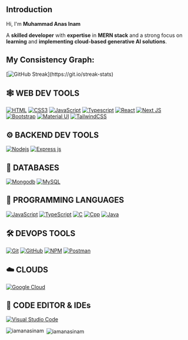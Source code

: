 ## Introduction
<p align="left">Hi, I'm <strong>Muhammad Anas Inam</strong></p>
<p>A <strong>skilled developer</strong> with <strong>expertise</strong> in <strong>MERN stack</strong> and a strong focus on <strong>learning</strong> and <strong>implementing cloud-based generative AI solutions</strong>.</p>

## My Consistency Graph:
[![GitHub Streak](https://github-readme-streak-stats.herokuapp.com/?user=iamanasinam&theme=highcontrast&layout=compa")](https://git.io/streak-stats)

## 🕸️ WEB DEV TOOLS
[![HTML](https://img.shields.io/badge/HTML5-E34F26?style=for-the-badge&logo=html5&logoColor=white "HTML")](https://github.com/iamanasinam)
[![CSS3](https://img.shields.io/badge/CSS3-1572B6?style=for-the-badge&logo=css3&logoColor=white "CSS")](https://github.com/iamanasinam)
[![JavaScript](https://img.shields.io/badge/JavaScript-F7DF1E?style=for-the-badge&logo=javascript&logoColor=black "JavaScript")](https://github.com/iamanasinam)
[![Typescript](https://img.shields.io/badge/TypeScript-007ACC?style=for-the-badge&logo=typescript&logoColor=white "Typescript")](https://github.com/iamanasinam)
[![React](https://img.shields.io/badge/React-20232A?style=for-the-badge&logo=react&logoColor=61DAFB "React js")](https://github.com/iamanasinam)
[![Next JS](https://img.shields.io/badge/Next-black?style=for-the-badge&logo=next.js&logoColor=white "Next.js")](https://github.com/iamanasinam)
[![Bootstrap](https://img.shields.io/badge/Bootstrap-563D7C?style=for-the-badge&logo=bootstrap&logoColor=white "Bootstrap")](https://github.com/iamanasinam)
[![Material UI](https://img.shields.io/badge/Material--UI-%230081CB.svg?style=for-the-badge&logo=mui&logoColor=white "Material UI")](https://github.com/iamanasinam)
[![TailwindCSS](https://img.shields.io/badge/tailwindcss-%2338B2AC.svg?style=for-the-badge&logo=tailwind-css&logoColor=white)](https://github.com/iamanasinam)

## ⚙️ **BACKEND DEV TOOLS**

[![](https://img.shields.io/badge/Node.js-43853D?style=for-the-badge&logo=node.js&logoColor=white "Nodejs")](https://github.com/iamanasinam)
[![Express js](https://img.shields.io/badge/Express.js-404D59?style=for-the-badge "Express js")](https://github.com/iamanasinam)

## 📅 **DATABASES**

[![Mongodb](https://img.shields.io/badge/MongoDB-4EA94B?style=for-the-badge&logo=mongodb&logoColor=white "Mongodb")][repo]
[![MySQL](https://img.shields.io/badge/MySQL-4479A1?style=for-the-badge&logo=mysql&logoColor=white "MySQL")](https://github.com/iamanasinam)

## 🎯 **PROGRAMMING LANGUAGES**
[![JavaScript](https://img.shields.io/badge/JavaScript-F7DF1E?style=for-the-badge&logo=javascript&logoColor=black "JavaScript")][repo]
[![TypeScript](https://img.shields.io/badge/TypeScript-007ACC?style=for-the-badge&logo=TypeScript&logoColor=white "TypeScript")][repo]
[![C](https://img.shields.io/badge/C-CC6699?style=for-the-badge&logo=C&logoColor=white "C")][repo]
[![Cpp](https://img.shields.io/badge/CPP-007ACC?style=for-the-badge&logo=Cpp&logoColor=white "Cpp")][repo]
[![Java](https://img.shields.io/badge/java-%23ED8B00.svg?style=for-the-badge&logo=java&logoColor=white "Java")][repo]

## 🛠️ **DEVOPS TOOLS**

[![Git](https://img.shields.io/badge/git-%23F05033.svg?style=for-the-badge&logo=git&logoColor=white "Git")][repo]
[![GitHub](https://img.shields.io/badge/github-%23121011.svg?style=for-the-badge&logo=github&logoColor=white "GitHub")][repo]
[![NPM](https://img.shields.io/badge/NPM-%23000000.svg?style=for-the-badge&logo=npm&logoColor=white "Npm")][repo]
[![Postman](https://img.shields.io/badge/Postman-FF6C37?style=for-the-badge&logo=postman&logoColor=white "Postman")][repo]

## ☁️ **CLOUDS**

[![Google Cloud](https://img.shields.io/badge/GoogleCloud-%234285F4.svg?style=for-the-badge&logo=google-cloud&logoColor=white "Google Cloud")][repo]

## 📄 **CODE EDITOR & IDEs**

[![Visual Studio Code](https://img.shields.io/badge/VS%20Code-0078d7.svg?style=for-the-badge&logo=visual-studio-code&logoColor=white "Visual Studio Code")][repo]
   

[repo]: https://github.com/iamanasinam

<p><img align="left" src="https://github-readme-stats.vercel.app/api/top-langs?username=iamanasinam&show_icons=true&locale=en&layout=compact" alt="iamanasinam" /></p>

<p>&nbsp;<img align="center" src="https://github-readme-stats.vercel.app/api?username=iamanasinam&show_icons=true&locale=en" alt="iamanasinam" /></p>



